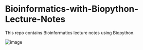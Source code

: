# Bioinformatics-with-Biopython-Lecture-Notes

This repo contains Bioinformatics lecture notes using Biopython.

![image](https://github.com/user-attachments/assets/6f93532d-9d08-43de-aaf2-d84dfe4e3849)
